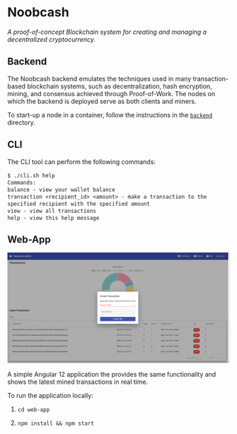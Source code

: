 # Noobcash

_A proof-of-concept Blockchain system for creating and managing a decentralized cryptocurrency._

## Backend

The Noobcash backend emulates the techniques used in many transaction-based blockchain systems, such as decentralization, hash encryption, mining, and consensus achieved through Proof-of-Work. The nodes on which the backend is deployed serve as both clients and miners.

To start-up a node in a container, follow the instructions in the [`backend`](./backend/) directory.

## CLI

The CLI tool can perform the following commands:

```
$ ./cli.sh help
Commands:
balance - view your wallet balance
transaction <recipient_id> <amount> - make a transaction to the specified recipient with the specified amount
view - view all transactions
help - view this help message
```

## Web-App

![Web-app screenshot](./doc/img.png)

A simple Angular 12 application the provides the same functionality and shows the latest mined transactions in real time.

To run the application locally:

1. `cd web-app`

2. `npm install && npm start`